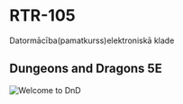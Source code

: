 # RTR-105
Datormācība(pamatkurss)elektroniskā klade 
## Dungeons and Dragons 5E
![Welcome to DnD](https://comiczone.ru/wp-content/uploads/2019/10/c433543859742e9843f3269d7c5e89863bb2e13e.png)

